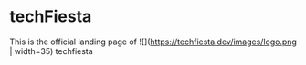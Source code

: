# techFiesta

This is the official landing page of ![](https://techfiesta.dev/images/logo.png | width=35) techfiesta
